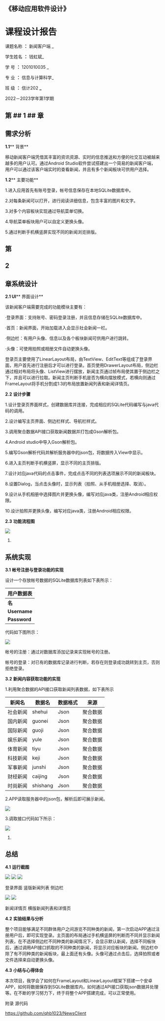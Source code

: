 ## **《移动应用软件设计》**

# **课程设计报告**

课题名称 **：** 新闻客户端 \_

学生姓名 **：** 钱虹斌\_

学 号 **：** 1201010035 \_

专 业 **：** 信息与计算科学\_

班 级 **：** 信计202 **\_**

2022－2023学年第1学期

## **第** ## **1** ## **章**

##

## **需求分析**

**1.1**** 背景**

移动新闻客户端凭借其丰富的资讯资源、实时的信息推送和方便的社交互动被越来越多的用户认可。通过Android Studio软件尝试搭建出一个简易的新闻客户端，用户可以通过该客户端实时的查看新闻，并且有多个新闻板块可供用户选择。

**1.2**** 主要功能**

1.进入应用首先有账号登录，帐号信息保存在本地SQLite数据库中。

2.对每条新闻可以打开，进行阅读详细信息，包含丰富的图片和文字。

3.对多个内容板块实现通过导航菜单切换。

4.导航菜单板块用户可以自定义更换头像。

5.通过判断手机横竖屏实现不同的新闻浏览排版。

## **第**

## **2**

## **章系统设计**

**2.1 UI**** 界面设计**

该新闻客户端需要完成的功能模块主要有：

·登录界面：支持账号、密码登录注册，并且信息存储在SQLite数据库中。

·首页：新闻界面，开始加载进入会显示社会新闻一栏。

·侧边栏：有用户头像、信息以及各个板块新闻可供用户进行跳转。

·头像：可使用拍照或相册文件自动更换头像。

登录页主要使用了LinearLayout布局，由TextView、EditText等组成了登录界面，用户首先进行注册后才可以进行登录。首页使用DrawerLayout布局，侧边栏通过相对布局将头像、ListView进行摆放，新闻主页通过帧布局使其置于侧边栏之下，并且可以进行拉取。新闻主页判断手机是否为横向摆放模式，若横向则通过FrameLayout将手机分割成1:3的布局放置新闻列表和新闻详情页。

**2.2**  **设计步骤**

1.设计登录页界面样式，创建数据库并连接，完成相应的SQLite代码编写与java代码的调用。

2.设计编写主页界面、侧边栏样式、导航栏样式。

3.调用聚合数据API接口获取新闻数据并打包成Gson解析包。

4.Android studio中导入Gson解析包。

5.编写Gson解析代码并解析服务器中的json包，将数据传入View中显示。

6.进入主页判断手机横竖屏，显示不同的主页排版。

7.设计对应java代码的点击事件，完成点击不同的列表选项展示不同的新闻板块。

8.设置Dialog，当点击头像时，显示列表（拍照、从手机相册选择、取消）。

9.设计从手机相册中选择图片并更换头像，编写对应java类，注册Android相应权限。

10.设计拍照并更换头像，编写对应java类，注册Android相应权限。

**2.3**  **功能流程图**

![](RackMultipart20230108-1-544m6f_html_14f0bcfca6f51375.png)

1.
## **系统实现**

**3.1**  **帐号注册与登录功能的实现**

设计一个存放帐号数据的SQLite数据库列表如下表所示：

| **用户数据表** |
| --- |
| **名** | **类型** | **长度** |
| **Username** | **Varchar** | **20** |
| **Password** | **Varchar** | **40** |

代码如下图所示：

![](RackMultipart20230108-1-544m6f_html_cc3f14bdb4b8bd56.png)

帐号的注册：通过对数据库添加记录来实现帐号的注册。

帐号的登录：对已有的数据库记录进行判断，若存在则登录成功跳转到主页，否则拒绝登录。

**3.2**  **新闻内容获取功能的实现**

1.利用聚合数据的API接口获取新闻列表数据，如下表所示

| 新闻名 | 数据名 | 数据格式 | 来源 |
| --- | --- | --- | --- |
| 社会新闻 | shehui | Json | 聚合数据 |
| 国内新闻 | guonei | Json | 聚合数据 |
| 国际新闻 | guoji | Json | 聚合数据 |
| 娱乐新闻 | yule | Json | 聚合数据 |
| 体育新闻 | tiyu | Json | 聚合数据 |
| 科技新闻 | keji | Json | 聚合数据 |
| 军事新闻 | junshi | Json | 聚合数据 |
| 财经新闻 | caijing | Json | 聚合数据 |
| 时尚新闻 | shishang | Json | 聚合数据 |

2.APP读取服务器中的json包，解析后即可展示新闻。

![](RackMultipart20230108-1-544m6f_html_17b83fd61746c8d6.png)

3.调取接口代码如下所示：

![](RackMultipart20230108-1-544m6f_html_aaf096420b1e7c3f.png)

1.
## **总结**

**4.1**  **运行截图**

![](RackMultipart20230108-1-544m6f_html_a369121999e4e6a9.png) ![](RackMultipart20230108-1-544m6f_html_8e1d1f1a9850cad5.png) ![](RackMultipart20230108-1-544m6f_html_20e947451de9748b.png)

登录界面 竖版新闻列表 侧边栏

![](RackMultipart20230108-1-544m6f_html_bff217a23b18fff7.png) ![](RackMultipart20230108-1-544m6f_html_396971e4b90c0187.png)

新闻详情页 横版新闻列表和详情页

**4.2**  **实验结果与分析**

整个项目能够满足不同群体用户之间游览不同种类的新闻，第一次启动APP通过注册用户后，即可实现登录。主页面的布局通过手机横竖屏的判断而不同并显示新闻列表，在不选择侧边栏不同种类的新闻情况下，会显示默认新闻，选择不同板块后，通过调用API接口抓取的不同种类的新闻，将显示对应板块的新闻。侧边栏中除了有不同种类的新闻板块，最上面还有头像。头像可通过点击后，选择拍照或者文件选择来自动更换头像。

**4.3**  **小结与心得体会**

本次项目，我学会了如何在FrameLayout和LinearLayout框架下搭建一个安卓APP，如何将数据保存到SQLite数据库内，如何通过API接口获取json数据并处理等。在不断的学习努力下，终于将整个APP搭建完成，可以正常使用。

附录 源代码

https://github.com/qhb1023/NewsClient
